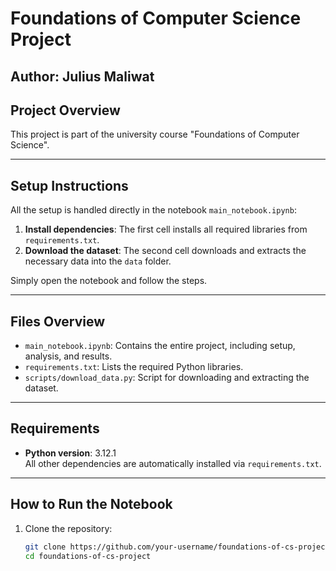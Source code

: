 # Foundations of Computer Science Project

Author: **Julius Maliwat**  
---

## Project Overview

This project is part of the university course "Foundations of Computer Science".

---

## Setup Instructions

All the setup is handled directly in the notebook `main_notebook.ipynb`:
1. **Install dependencies**: The first cell installs all required libraries from `requirements.txt`.
2. **Download the dataset**: The second cell downloads and extracts the necessary data into the `data` folder.

Simply open the notebook and follow the steps.

---

## Files Overview

- `main_notebook.ipynb`: Contains the entire project, including setup, analysis, and results.
- `requirements.txt`: Lists the required Python libraries.
- `scripts/download_data.py`: Script for downloading and extracting the dataset.

---

## Requirements

- **Python version**: 3.12.1  
All other dependencies are automatically installed via `requirements.txt`.

---

## How to Run the Notebook

1. Clone the repository:
   ```bash
   git clone https://github.com/your-username/foundations-of-cs-project.git
   cd foundations-of-cs-project
